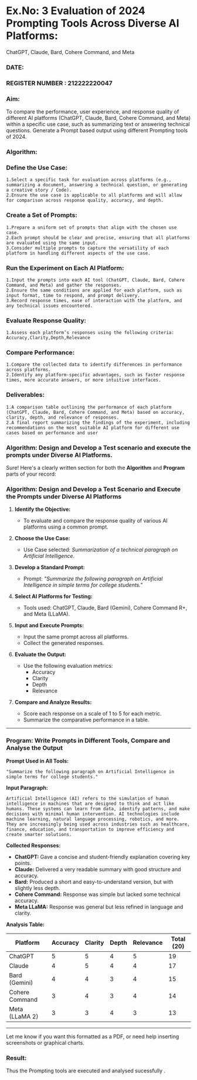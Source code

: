 
# Ex.No: 3 	Evaluation of 2024 Prompting Tools Across Diverse AI Platforms: 
ChatGPT, Claude, Bard, Cohere Command, and Meta 
### DATE:                                                                            
### REGISTER NUMBER : 212222220047
 
### Aim:
To compare the performance, user experience, and response quality of different AI platforms (ChatGPT, Claude, Bard, Cohere Command, and Meta) within a specific use case, such as summarizing text or answering technical questions. Generate a Prompt based output using different Prompting tools of 2024.

### Algorithm:

### Define the Use Case:
```
1.Select a specific task for evaluation across platforms (e.g., summarizing a document, answering a technical question, or generating a creative story / Code).
2.Ensure the use case is applicable to all platforms and will allow for comparison across response quality, accuracy, and depth.
```
### Create a Set of Prompts:
```
1.Prepare a uniform set of prompts that align with the chosen use case.
2.Each prompt should be clear and precise, ensuring that all platforms are evaluated using the same input.
3.Consider multiple prompts to capture the versatility of each platform in handling different aspects of the use case.
```
### Run the Experiment on Each AI Platform:
```
1.Input the prompts into each AI tool (ChatGPT, Claude, Bard, Cohere Command, and Meta) and gather the responses.
2.Ensure the same conditions are applied for each platform, such as input format, time to respond, and prompt delivery.
3.Record response times, ease of interaction with the platform, and any technical issues encountered.
```
### Evaluate Response Quality:
```
1.Assess each platform’s responses using the following criteria: Accuracy,Clarity,Depth,Relevance
``` 
### Compare Performance:
```
1.Compare the collected data to identify differences in performance across platforms.
2.Identify any platform-specific advantages, such as faster response times, more accurate answers, or more intuitive interfaces.
```
### Deliverables:
```
1.A comparison table outlining the performance of each platform (ChatGPT, Claude, Bard, Cohere Command, and Meta) based on accuracy, clarity, depth, and relevance of responses.
2.A final report summarizing the findings of the experiment, including recommendations on the most suitable AI platform for different use cases based on performance and user 

```
### Algorithm: Design and Develop a Test scenario and execute the prompts under Diverse AI Platforms.

Sure! Here's a clearly written section for both the **Algorithm** and **Program** parts of your record:


### **Algorithm: Design and Develop a Test Scenario and Execute the Prompts under Diverse AI Platforms**

1. **Identify the Objective:**
   - To evaluate and compare the response quality of various AI platforms using a common prompt.
   
2. **Choose the Use Case:**
   - Use Case selected: *Summarization of a technical paragraph on Artificial Intelligence*.

3. **Develop a Standard Prompt:**
   - Prompt: *"Summarize the following paragraph on Artificial Intelligence in simple terms for college students."*

4. **Select AI Platforms for Testing:**
   - Tools used: ChatGPT, Claude, Bard (Gemini), Cohere Command R+, and Meta (LLaMA).

5. **Input and Execute Prompts:**
   - Input the same prompt across all platforms.
   - Collect the generated responses.

6. **Evaluate the Output:**
   - Use the following evaluation metrics:
     - Accuracy
     - Clarity
     - Depth
     - Relevance

7. **Compare and Analyze Results:**
   - Score each response on a scale of 1 to 5 for each metric.
   - Summarize the comparative performance in a table.

---

### **Program: Write Prompts in Different Tools, Compare and Analyse the Output**

**Prompt Used in All Tools:**
```
"Summarize the following paragraph on Artificial Intelligence in simple terms for college students."
```

**Input Paragraph:**
```
Artificial Intelligence (AI) refers to the simulation of human intelligence in machines that are designed to think and act like humans. These systems can learn from data, identify patterns, and make decisions with minimal human intervention. AI technologies include machine learning, natural language processing, robotics, and more. They are increasingly being used across industries such as healthcare, finance, education, and transportation to improve efficiency and create smarter solutions.
```

**Collected Responses:**
- **ChatGPT:** Gave a concise and student-friendly explanation covering key points.
- **Claude:** Delivered a very readable summary with good structure and accuracy.
- **Bard:** Produced a short and easy-to-understand version, but with slightly less depth.
- **Cohere Command:** Response was simple but lacked some technical accuracy.
- **Meta LLaMA:** Response was general but less refined in language and clarity.

**Analysis Table:**

| Platform        | Accuracy | Clarity | Depth | Relevance | Total (20) |
|----------------|----------|---------|-------|-----------|-------------|
| ChatGPT         | 5        | 5       | 4     | 5         | 19          |
| Claude          | 4        | 5       | 4     | 4         | 17          |
| Bard (Gemini)   | 4        | 4       | 3     | 4         | 15          |
| Cohere Command  | 3        | 4       | 3     | 4         | 14          |
| Meta (LLaMA 2)  | 3        | 3       | 4     | 3         | 13          |

---

Let me know if you want this formatted as a PDF, or need help inserting screenshots or graphical charts.











### Result:
Thus the Prompting tools are executed and analysed sucessfully .
